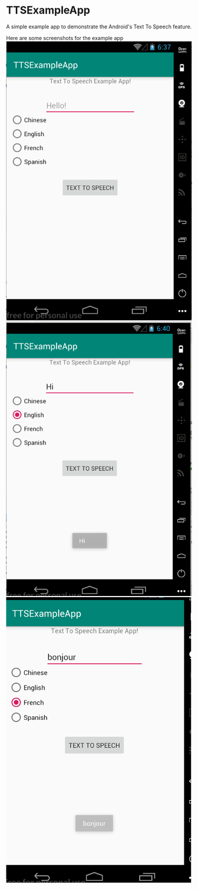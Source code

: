 # TTSExampleApp
A simple example app to demonstrate the Android's Text To Speech feature.

Here are some screenshots for the example app
![alt text](TTSExampleAppScreenShot.png "screenShot1")
![alt text](TTSExampleAppScreenShot2.png "screenShot1")
![alt text](TTSExampleAppScreenShot3.png "screenShot1")